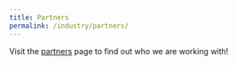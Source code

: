```yaml
---
title: Partners
permalink: /industry/partners/
---
```

Visit the [partners](#industry) page to find out who we are working with!
